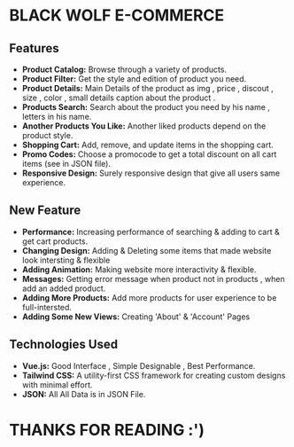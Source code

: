 # BLACK WOLF E-COMMERCE


## Features

- **Product Catalog:** Browse through a variety of products.
- **Product Filter:** Get the style and edition of product you need.
- **Product Details:** Main Details of the product as img , price , discout , size , color , small details caption about the product .
- **Products Search:** Search about the product you need by his name , letters in his name.
- **Another Products You Like:** Another liked products depend on the product style.
- **Shopping Cart:** Add, remove, and update items in the shopping cart.
- **Promo Codes:** Choose a promocode to get a total discount on all cart items (see in JSON file).
- **Responsive Design:** Surely responsive design that give all users same experience.


## New Feature 

- **Performance:** Increasing performance of searching & adding to cart & get cart products.
- **Changing Design:** Adding & Deleting some items that made website look intersting & flexible
- **Adding Animation:** Making website more interactivity & flexible.
- **Messages:** Getting error message when product not in products , when add an added product.
- **Adding More Products:** Add more products for user experience to be full-intersted.
- **Adding Some New Views:** Creating 'About' & 'Account' Pages
  



## Technologies Used

- **Vue.js:** Good Interface , Simple Designable , Best Performance.
- **Tailwind CSS:** A utility-first CSS framework for creating custom designs with minimal effort.
- **JSON:** All All Data is in JSON File.


# THANKS FOR READING :') 

